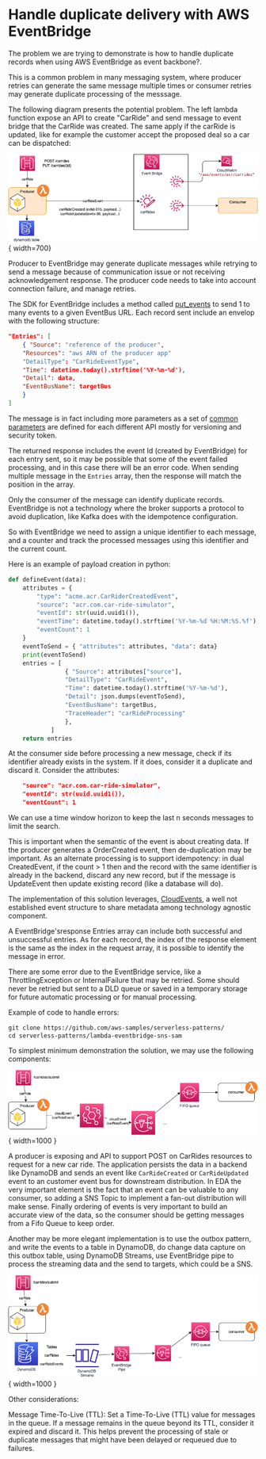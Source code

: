 # Handle duplicate delivery with AWS EventBridge

The problem we are trying to demonstrate is how to handle duplicate records when using AWS EventBridge as event backbone?. 

This is a common problem in many messaging system, where producer retries can generate the same message multiple times or consumer retries may generate duplicate processing of the messsage.

The following diagram presents the potential problem. The left lambda function expose an API to create "CarRide" and send message to event bridge that the CarRide was created. The same apply if the carRide is updated, like for example the customer accept the proposed deal so a car can be dispatched:

![](./diagrams/eb-duplicate-problem.drawio.png){ width=700}

Producer to EventBridge may generate duplicate messages while retrying to send a message because of communication issue or not receiving acknowledgement response. The producer code needs to take into account connection failure, and manage retries.

The SDK for EventBridge includes a method called [put_events](https://docs.aws.amazon.com/eventbridge/latest/APIReference/API_PutEvents.html) to send 1 to many events to a given EventBus URL. Each record sent include an envelop with the following structure:

```json
"Entries": [
    { "Source": "reference of the producer",
    "Resources": "aws ARN of the producer app"
    "DetailType": "CarRideEventType",
    "Time": datetime.today().strftime('%Y-%m-%d'),
    "Detail": data,
    "EventBusName": targetBus
    }
]
```

The message is in fact including more parameters as a set of [common parameters](https://docs.aws.amazon.com/eventbridge/latest/APIReference/CommonParameters.html) are defined for each different API mostly for versioning and security token. 

The returned response includes the event Id (created by EventBridge) for each entry sent, so it may be possible that some of the event failed processing, and in this case there will be an error code. When sending multiple message in the `Entries` array, then the response will match the position in the array.

Only the consumer of the message can identify duplicate records. EventBridge is not a technology where the broker supports a protocol to avoid duplication, like Kafka does with the idempotence configuration. 

So with EventBridge we need to assign a unique identifier to each message, and a counter and track the processed messages using this identifier and the current count. 

Here is an example of payload creation in python:

```python
def defineEvent(data):
    attributes = {
        "type": "acme.acr.CarRiderCreatedEvent",
        "source": "acr.com.car-ride-simulator",
        "eventId": str(uuid.uuid1()),
        "eventTime": datetime.today().strftime('%Y-%m-%d %H:%M:%S.%f'),
        "eventCount": 1
    }
    eventToSend = { "attributes": attributes, "data": data}
    print(eventToSend)
    entries = [
                { "Source": attributes["source"],
                "DetailType": "CarRideEvent",
                "Time": datetime.today().strftime('%Y-%m-%d'),
                "Detail": json.dumps(eventToSend),
                "EventBusName": targetBus,
                "TraceHeader": "carRideProcessing"
                },
            ]
    return entries

```

At the consumer side before processing a new message, check if its identifier already exists in the system. If it does, consider it a duplicate and discard it. Consider the attributes:

```json
    "source": "acr.com.car-ride-simulator",
    "eventId": str(uuid.uuid1()),
    "eventCount": 1
```

We can use a time window horizon to keep the last n seconds messages to limit the search. 

This is important when the semantic of the event is about creating data. If the producer generates a OrderCreated event, then de-duplication may be important. As an alternate processing is to support idempotency: in dual CreatedEvent, if the count > 1 then and the record with the same identifier is already in the backend, discard any new record, but if the message is UpdateEvent then update existing record (like a database will do).


The implementation of this solution leverages, [CloudEvents](https://cloudevents.io), a well not established event structure to share metadata among technology agnostic component. 

A EventBridge'sresponse Entries array can include both successful and unsuccessful entries. As for each record, the index of the response element is the same as the index in the request array, it is possible to identify the message in error. 

There are some error due to the EventBridge service, like a ThrottlingException or InternalFailure that may be retried. Some should never be retried but sent to a DLD queue or saved in a temporary storage for future automatic processing or for manual processing. 

Example of code to handle errors:

```
git clone https://github.com/aws-samples/serverless-patterns/ 
cd serverless-patterns/lambda-eventbridge-sns-sam
```

To simplest minimum demonstration the solution, we may use the following components:

![](./diagrams/exactly-once-eb.drawio.png){ width=1000 }

A producer is exposing and API to support POST on CarRides resources to request for a new car ride. The application persists the data in a backend like DynamoDB and sends an event like `CarRideCreated` or `CarRideUpdated` event to an customer event bus for downstream distribution. In EDA the very important element is the fact that an event can be valuable to any consumer, so adding a SNS Topic to implement a fan-out distribution will make sense.
Finally ordering of events is very important to build an accurate view of the data, so the consumer should be getting messages from a Fifo Queue to keep order.


Another may be more elegant implementation is to use the outbox pattern, and write the events to a table in DynamoDB, do change data capture on this outbox table, using DynamoDB Streams, use EventBridge pipe to process the streaming data and the send to targets, which could be a SNS.

![](./diagrams/exactly-once-eb-dynamo.drawio.png){ width=1000 }

Other considerations:

Message Time-To-Live (TTL): Set a Time-To-Live (TTL) value for messages in the queue. If a message remains in the queue beyond its TTL, consider it expired and discard it. This helps prevent the processing of stale or duplicate messages that might have been delayed or requeued due to failures.